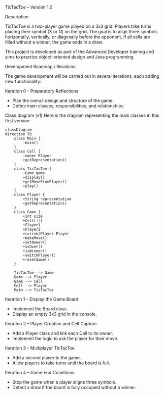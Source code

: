 TicTacToe – Version 1.0

Description

TicTacToe is a two-player game played on a 3x3 grid. Players take turns placing their symbol (X or O) on the grid. 
The goal is to align three symbols horizontally, vertically, or diagonally before the opponent. 
If all cells are filled without a winner, the game ends in a draw.

This project is developed as part of the Advanced Developer training and aims to practice object-oriented design and Java programming.


Development Roadmap / Iterations

The game development will be carried out in several iterations, each adding new functionality:

Iteration 0 – Preparatory Reflections
  - Plan the overall design and structure of the game.
  - Define main classes, responsibilities, and relationships.

Class diagram (v1)
Here is the diagram representing the main classes in this first version:
```mermaid
classDiagram
direction TB
    class Main {
        -main()
    }
    class Cell {
	    -owner Player
	    +getRepresentation()
    }
    class TicTacToe {
	    -Game game
	    +display()
	    +getMoveFromPlayer()
	    +play()
    }
    class Player {
	    +String representation
	    +getRepresentation()
    }
    class Game {
	    +int size
	    +Cell[][]
	    +Player1
	    +Player2
	    +currentPlayer Player
	    +makeMove()
	    +setOwner()
	    +isOver()
	    +isWinner()
	    +switchPlayer()
	    +resetGame()
    }

    TicTacToe --> Game
    Game --> Player
    Game --> Cell
    Cell --> Player
    Main --> TicTacToe
```

Iteration 1 – Display the Game Board
  - Implement the Board class.
  - Display an empty 3x3 grid in the console.

Iteration 2 – Player Creation and Cell Capture
  - Add a Player class and link each Cell to its owner.
  - Implement the logic to ask the player for their move.

Iteration 3 – Multiplayer TicTacToe
  - Add a second player to the game.
  - Allow players to take turns until the board is full.

Iteration 4 – Game End Conditions
  - Stop the game when a player aligns three symbols.
  - Detect a draw if the board is fully occupied without a winner.

